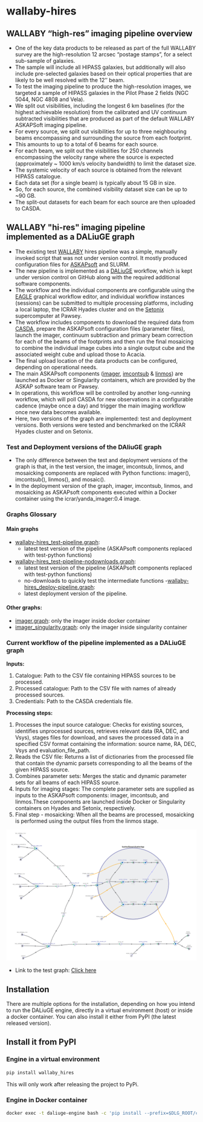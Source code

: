 # wallaby-hires

## WALLABY “high-res” imaging pipeline overview
- One of the key data products to be released as part of the full WALLABY survey are the high-resolution 12 arcsec “postage stamps”, for a select sub-sample of galaxies. 
- The sample will include all HIPASS galaxies, but additionally will also include pre-selected galaxies based on their optical properties that are likely to be well resolved with the 12’’ beam.
- To test the imaging pipeline to produce the high-resolution images, we targeted a sample of HIPASS galaxies in the Pilot Phase 2 fields (NGC 5044, NGC 4808 and Vela). 
- We split out visibilities, including the longest 6 km baselines (for the highest achievable resolution) from the calibrated and UV continuum subtracted visibilities that are produced as part of the default WALLABY ASKAPSoft imaging pipeline.
- For every source, we split out visibilities for up to three neighbouring beams encompassing and surrounding the source from each footprint.
- This amounts to up to a total of 6 beams for each source.
- For each beam, we split out the visibilities for 250 channels encompassing the velocity range where the source is expected (approximately ~ 1000 km/s velocity bandwidth) to limit the dataset size.
- The systemic velocity of each source is obtained from the relevant HIPASS catalogue.
- Each data set (for a single beam) is typically about 15 GB in size.
- So, for each source, the combined visibility dataset size can be up to ~90 GB.
- The split-out datasets for each beam for each source are then uploaded to CASDA.

## WALLABY "hi-res" imaging pipeline implemented as a DALiuGE graph
- The existing test [WALLABY](https://wallaby-survey.org/) hires pipeline was a simple, manually invoked script that was not under version control. It mostly produced configuration files for [ASKAPsoft](https://www.atnf.csiro.au/computing/software/askapsoft/sdp/docs/current/pipelines/introduction.html) and SLURM. 
- The new pipeline is implemented as a [DALiuGE](https://daliuge.readthedocs.io/en/latest/) workflow, which is kept under version control on GitHub along with the required additional software components.
- The workflow and the individual components are configurable using the [EAGLE](https://eagle-dlg.readthedocs.io/en/master/installation.html#) graphical workflow editor, and individual workflow instances (sessions) can be submitted to multiple processing platforms, including a local laptop, the ICRAR Hyades cluster and on the [Setonix](https://pawsey.org.au/systems/setonix/) supercomputer at Pawsey. 
- The workflow includes components to download the required data from [CASDA](https://research.csiro.au/casda/), prepare the ASKAPsoft configuration files (parameter files), launch the imager, continuum subtraction and primary beam correction for each of the beams of the footprints and then run the final mosaicing to combine the individual image cubes into a single output cube and the associated weight cube and upload those to Acacia.
- The final upload location of the data products can be configured, depending on operational needs.
- The main ASKAPsoft components ([imager](https://www.atnf.csiro.au/computing/software/askapsoft/sdp/docs/current/calim/imager.html), [imcontsub](https://www.atnf.csiro.au/computing/software/askapsoft/sdp/docs/current/calim/imcontsub.html) & [linmos](https://www.atnf.csiro.au/computing/software/askapsoft/sdp/docs/current/calim/linmos.html)) are launched as Docker or Singularity containers, which are provided by the ASKAP software team or Pawsey.
- In operations, this workflow will be controlled by another long-running workflow, which will poll CASDA for new observations in a configurable cadence (maybe once a day) and trigger the main imaging workflow once new data becomes available.
- Here, two versions of the graph are implemented: test and deployment versions. Both versions were tested and benchmarked on the ICRAR Hyades cluster and on Setonix. 

### Test and Deployment versions of the DAliuGE graph
- The only difference between the test and deployment versions of the graph is that, in the test version, the imager, imcontsub, linmos, and mosaicking components are replaced with Python functions: imager(), imcontsub(), linmos(), and mosaic().
- In the deployment version of the graph, imager, imcontsub, linmos, and mosaicking as ASKAPsoft components executed within a Docker container using the icrar/yanda_imager:0.4 image.

### Graphs Glossary
#### Main graphs
- [wallaby-hires_test-pipeline.graph](https://github.com/ICRAR/wallaby-hires/blob/main/dlg-graphs/wallaby-hires_test-pipeline.graph):
     - latest test version of the pipeline (ASKAPsoft components replaced with test-python functions)
- [wallaby-hires_test-pipeline-nodownloads.graph](https://github.com/ICRAR/wallaby-hires/blob/main/dlg-graphs/wallaby-hires_test-pipeline-nodownloads.graph):
     - latest test version of the pipeline (ASKAPsoft components replaced with test-python functions)
     - no-downloads to quickly test the intermediate functions
-[wallaby-hires_deploy-pipeline.graph](https://github.com/ICRAR/wallaby-hires/blob/main/dlg-graphs/wallaby-hires_deploy-pipeline.graph):
     - latest deployment version of the pipeline. 

#### Other graphs: 
- [imager.graph](https://github.com/ICRAR/wallaby-hires/blob/main/dlg-graphs/imager.graph): only the imager inside docker container 
- [imager_singularity.graph](https://github.com/ICRAR/wallaby-hires/blob/main/dlg-graphs/imager_singularity.graph): only the imager inside singularity container  

### Current workflow of the pipeline implemented as a DALiuGE graph
**Inputs:** 
1. Catalogue: Path to the CSV file containing HIPASS sources to be processed.
2. Processed catalogue: Path to the CSV file with names of already processed sources.
3. Credentials: Path to the CASDA credentials file.
   
**Processing steps:**
1. Processes the input source catalogue: Checks for existing sources, identifies unprocessed sources, retrieves relevant data (RA, DEC, and Vsys), stages files for download, and saves the processed data in a specified CSV format containing the information: source name, RA, DEC, Vsys and evaluation_file_path. 
2. Reads the CSV file: Returns a list of dictionaries from the processed file that contain the dynamic parsets corresponding to all the beams of the given HIPASS source.
3. Combines parameter sets: Merges the static and dynamic parameter sets for all beams of each HIPASS source.
4. Inputs for imaging stages: The complete parameter sets are supplied as inputs to the ASKAPsoft components: imager, imcontsub, and linmos.These components are launched inside Docker or Singularity containers on Hyades and Setonix, respectively. 
6. Final step - mosaicking: When all the beams are processed, mosaicking is performed using the output files from the linmos stage. 

![Alt text](images/pipeline-test.png)
 - Link to the test graph: [Click here](https://eagle.icrar.org/?service=GitHub&repository=ICRAR/wallaby-hires&branch=main&path=dlg-graphs&filename=wallaby-hires_test-pipeline.graph)

## Installation
There are multiple options for the installation, depending on how you intend to run the DALiuGE engine, directly in a virtual environment (host) or inside a docker container. You can also install it either from PyPI (the latest released version).

## Install it from PyPI

### Engine in a virtual environment
```bash
pip install wallaby_hires
```
This will only work after releasing the project to PyPi.
### Engine in Docker container
```bash
docker exec -t daliuge-engine bash -c 'pip install --prefix=$DLG_ROOT/code wallaby_hires'
```

